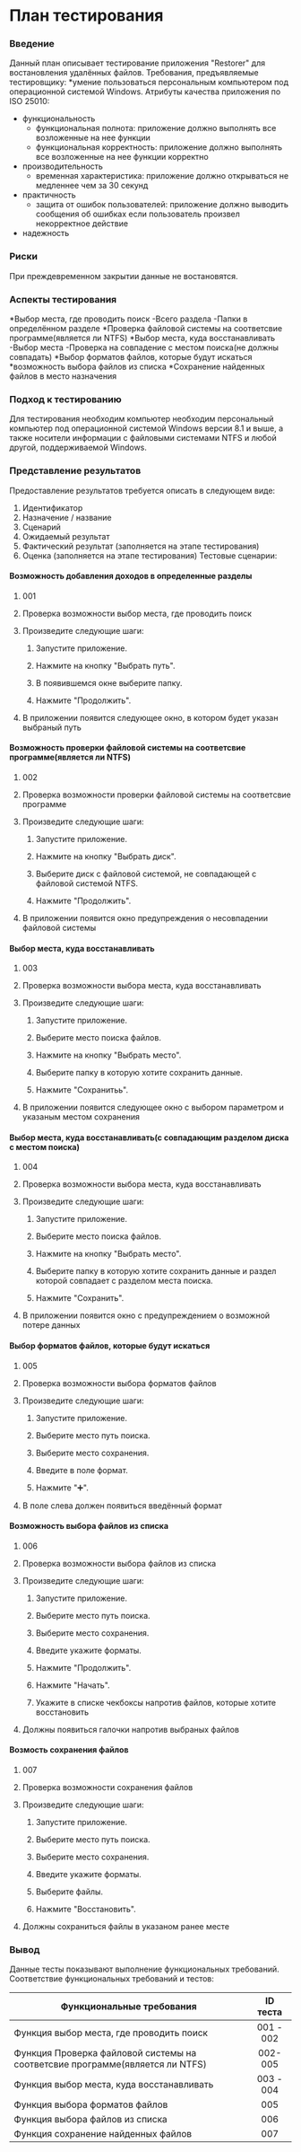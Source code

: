 # План тестирования

### Введение

Данный план описывает тестирование приложения "Restorer" для востановления удалённых файлов.
Требования, предъявляемые тестировщику:
*умение пользоваться персональным компьютером под операционной системой Windows.
Атрибуты качества приложения по ISO 25010:
* функциональность
  * функциональная полнота: приложение должно выполнять все возложенные на нее функции
  * функциональная корректность: приложение должно выполнять все возложенные на нее функции корректно
* производительность
  * временная характеристика: приложение должно открываться не медленнее чем за 30 секунд
* практичность
  * защита от ошибок пользователей: приложение должно выводить сообщения об ошибках если пользователь произвел некорректное действие
* надежность


### Риски

При преждевременном закрытии данные не востановятся.
### Аспекты тестирования
*Выбор места, где проводить поиск
  -Всего раздела
  -Папки в определённом разделе
*Проверка файловой системы на соответсвие программе(является ли NTFS)
*Выбор места, куда восстанавливать
  -Выбор места
  -Проверка на совпадение с местом поиска(не должны совпадать)
*Выбор форматов файлов, которые будут искаться
*возможность выбора файлов из списка
*Сохранение найденных файлов в место назначения
### Подход к тестированию
Для тестирования необходим компьютер необходим персональный компьютер под операционной системой Windows версии 8.1
и выше, а также носители информации с файловыми системами NTFS и любой другой, поддерживаемой Windows.
### Представление результатов

Предоставление результатов требуется описать в следующем виде:

1. Идентификатор
2. Назначение / название
3. Сценарий
4. Ожидаемый результат
5. Фактический результат (заполняется на этапе тестирования)
6. Оценка (заполняется на этапе тестирования)
Тестовые сценарии:

#### Возможность добавления доходов в определенные разделы

1. 001

2. Проверка возможности выбор места, где проводить поиск

3. Произведите следующие шаги:

   1. Запустите приложение.

   2. Нажмите на кнопку "Выбрать путь".

   3. В появившемся окне выберите папку.

   4. Нажмите "Продолжить".

4. В приложении появится следующее окно, в котором будет указан выбраный путь

#### Возможность проверки файловой системы на соответсвие программе(является ли NTFS)

1. 002

2. Проверка возможности проверки файловой системы на соответсвие программе

3. Произведите следующие шаги:

   1. Запустите приложение.

   2. Нажмите на кнопку "Выбрать диск".

   3. Выберите диск с файловой системой, не совпадающей с файловой системой NTFS.

   4. Нажмите "Продолжить".

4. В приложении появится окно предупреждения о несовпадении файловой системы

#### Выбор места, куда восстанавливать

1. 003

2. Проверка возможности выбора места, куда восстанавливать

3. Произведите следующие шаги:

   1. Запустите приложение.
   
   2. Выберите место поиска файлов.

   3. Нажмите на кнопку "Выбрать место".

   3. Выберите папку в которую хотите сохранить данные.

   4. Нажмите "Сохранитьь".

4. В приложении появится следующее окно с выбором параметром и указаным местом сохранения


#### Выбор места, куда восстанавливать(с совпадающим разделом диска с местом поиска)

1. 004

2. Проверка возможности выбора места, куда восстанавливать

3. Произведите следующие шаги:

   1. Запустите приложение.
   
   2. Выберите место поиска файлов.

   3. Нажмите на кнопку "Выбрать место".

   3. Выберите папку в которую хотите сохранить данные и раздел которой совпадает с разделом места поиска.

   4. Нажмите "Сохранить".

4. В приложении появится окно с предупреждением о возможной потере данных

#### Выбор форматов файлов, которые будут искаться

1. 005

2. Проверка возможности выбора форматов файлов

3. Произведите следующие шаги:

   1. Запустите приложение.
   
   2. Выберите место путь поиска.

   3. Выберите место сохранения.

   3. Введите в поле формат.

   4. Нажмите "➕".
    

4. В поле слева должен появиться введённый формат


#### Возможность выбора файлов из списка

1. 006

2. Проверка возможности выбора файлов из списка

3. Произведите следующие шаги:

   1. Запустите приложение.
   
   2. Выберите место путь поиска.

   3. Выберите место сохранения.

   3. Введите укажите форматы.

   4. Нажмите "Продолжить".
   
   5. Нажмите "Начать".
   
   6. Укажите в списке чекбоксы напротив файлов, которые хотите восстановить

4. Должны появиться галочки напротив выбраных файлов



#### Возмость сохранения файлов

1. 007

2. Проверка возможности сохранения файлов

3. Произведите следующие шаги:

   1. Запустите приложение.
   
   2. Выберите место путь поиска.

   3. Выберите место сохранения.

   3. Введите укажите форматы.

   4. Выберите файлы.
   
   5. Нажмите "Восстановить".
   

4. Должны сохраниться файлы в указаном ранее месте


### Вывод


Данные тесты показывают выполнение функциональных требований. Соответствие функциональных требований и тестов:

| Функциональные требования                | ID теста |
| ---------------------------------------- | :------: |
| Функция выбор места, где проводить поиск |    001 - 002    |
| Функция Проверка файловой системы на соответсвие программе(является ли NTFS) |    002-005    |
| Функция выбор места, куда восстанавливать |   003 - 004   |
| Функция выбора форматов файлов  |    005    |
| Функция выбора файлов из списка |    006    |
| Функция сохранение найденных файлов|    007    |






  
